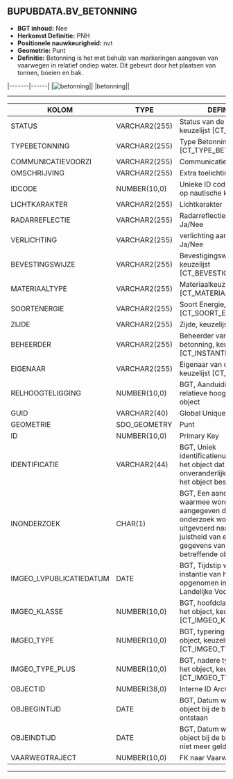 ﻿## BUPUBDATA.BV_BETONNING


* __BGT inhoud:__ Nee
* __Herkomst Definitie:__ PNH
* __Positionele nauwkeurigheid:__ nvt
* __Geometrie:__ Punt
* __Definitie:__ Betonning is het met behulp van markeringen aangeven van vaarwegen in relatief ondiep water. Dit gebeurt door het plaatsen van tonnen, boeien en bak.

|-------|------|
|![betonning](betonning.png)||
|betonning||

***

|KOLOM                           	|TYPE          	|DEFINITIE|
|------                          	|----          	|-----    |
|STATUS                          	|VARCHAR2(255) 	|Status van de gegevens, keuzelijst [CT_STATUS]|
|TYPEBETONNING                   	|VARCHAR2(255) 	|Type Betonning, keuzelijst [CT_TYPE_BETONNING]|
|COMMUNICATIEVOORZI              	|VARCHAR2(255) 	|Communicatievoorziening|
|OMSCHRIJVING                    	|VARCHAR2(255) 	|Extra toelichting|
|IDCODE                          	|NUMBER(10,0)  	|Unieke ID code, komt voor op nautische kaarten|
|LICHTKARAKTER                   	|VARCHAR2(255) 	|Lichtkarakter|
|RADARREFLECTIE                  	|VARCHAR2(255) 	|Radarreflectie aanwezig: Ja/Nee|
|VERLICHTING                     	|VARCHAR2(255) 	|verlichting aanwezig: Ja/Nee|
|BEVESTINGSWIJZE                 	|VARCHAR2(255) 	|Bevestigingswijze, keuzelijst [CT_BEVESTIGINGSWIJZE]|
|MATERIAALTYPE                   	|VARCHAR2(255) 	|Materiaalkeuze, keuzelijst [CT_MATERIAALTYPE]|
|SOORTENERGIE                    	|VARCHAR2(255) 	|Soort Energie, keuzelijst [CT_SOORT_ENERGIE]|
|ZIJDE                           	|VARCHAR2(255) 	|Zijde, keuzelijst [CT_ZIJDE]|
|BEHEERDER                       	|VARCHAR2(255) 	|Beheerder van de betonning, keuzelijst [CT_INSTANTIE]|
|EIGENAAR                        	|VARCHAR2(255) 	|Eigenaar van de betonning, keuzelijst [CT_INSTANTIE]|
|RELHOOGTELIGGING                	|NUMBER(10,0)  	|BGT, Aanduiding voor de relatieve hoogte van het object|kruin
|GUID                            	|VARCHAR2(40)  	|Global Unique Identifier|
|GEOMETRIE                       	|SDO_GEOMETRY  	|Punt|
|ID                              	|NUMBER(10,0)  	|Primary Key|
|IDENTIFICATIE			            |VARCHAR2(44)  	|BGT, Uniek identificatienummer voor het object dat onveranderlijk is zolang het object bestaat|
|INONDERZOEK                        |CHAR(1)       	|BGT, Een aanduiding waarmee wordt aangegeven dat een onderzoek wordt uitgevoerd naar de juistheid van een of meer gegevens van het betreffende object|
|IMGEO_LVPUBLICATIEDATUM            |DATE          	|BGT, Tijdstip waarop deze instantie van het object is opgenomen in de Landelijke Voorziening|
|IMGEO_KLASSE                       |NUMBER(10,0)   |BGT, hoofdclassificatie van het object, keuzelijst [CT_IMGEO_KLASSE]|
|IMGEO_TYPE                         |NUMBER(10,0)   |BGT, typering van het object, keuzelijst [CT_IMGEO_TYPE] |
|IMGEO_TYPE_PLUS                    |NUMBER(10,0)   |BGT, nadere typering van het object, keuzelijst [CT_IMGEO_TYPE_PLUS]|
|OBJECTID                        	|NUMBER(38,0)   |Interne ID ArcGIS|
|OBJBEGINTIJD                    	|DATE          	|BGT, Datum waarop het object bij de bronhouder is ontstaan|
|OBJEINDTIJD                     	|DATE          	|BGT, Datum waarop het object bij de bronhouder niet meer geldig is|
|VAARWEGTRAJECT                  	|NUMBER(10,0)  	|FK naar Vaarwegtraject|


***
